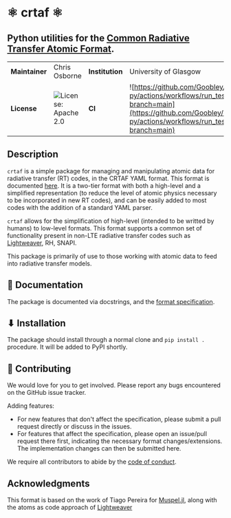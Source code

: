 ⚛ crtaf ⚛
==========
Python utilities for the [Common Radiative Transfer Atomic Format](https://github.com/Goobley/CommonRTAtomicFormat).
-------------------------------------------------------------------------------------------------------------------


|   |   |   |   |
|---|---|---|---|
| __Maintainer__ | Chris Osborne | __Institution__ | University of Glasgow  |
| __License__ | ![License: Apache 2.0](https://img.shields.io/badge/License-Apache_2.0-blue) | __CI__ | ![https://github.com/Goobley/crtaf-py/actions/workflows/run_tests.yaml/badge.svg?branch=main](https://github.com/Goobley/crtaf-py/actions/workflows/run_tests.yaml/badge.svg?branch=main)


Description
-----------

`crtaf` is a simple package for managing and manipulating atomic data for radiative transfer (RT) codes, in the CRTAF YAML format.
This format is documented [here](https://github.com/Goobley/CommonRTAtomicFormat).
It is a two-tier format with both a high-level and a simplified representation (to reduce the level of atomic physics necessary to be incorporated in new RT codes), and can be easily added to most codes with the addition of a standard YAML parser.

`crtaf` allows for the simplification of high-level (intended to be writted by humans) to low-level formats.
This format supports a common set of functionality present in non-LTE radiative transfer codes such as [Lightweaver](https://github.com/Goobley/Lightweaver), RH, SNAPI.

This package is primarily of use to those working with atomic data to feed into radiative transfer models.

📖 Documentation
----------------

The package is documented via docstrings, and the [format specification](https://github.com/Goobley/CommonRTAtomicFormat).

⬇ Installation
--------------

The package should install through a normal clone and `pip install .` procedure.
It will be added to PyPI shortly.

🤝 Contributing
---------------

We would love for you to get involved.
Please report any bugs encountered on the GitHub issue tracker.

Adding features:
- For new features that don't affect the specification, please submit a pull
request directly or discuss in the issues.
- For features that affect the specification, please open an issue/pull request there first, indicating the necessary format changes/extensions. The implementation changes can then be submitted here.

We require all contributors to abide by the [code of conduct](CODE_OF_CONDUCT.md).

Acknowledgments
---------------

This format is based on the work of Tiago Pereira for [Muspel.jl](https://github.com/tiagopereira/Muspel.jl), along with the atoms as code approach of [Lightweaver](https://github.com/Lightweaver)
